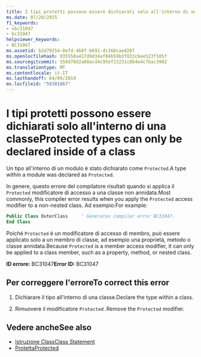 ```yaml
---
title: I tipi protetti possono essere dichiarati solo all'interno di una classe
ms.date: 07/20/2015
f1_keywords:
- vbc31047
- bc31047
helpviewer_keywords:
- BC31047
ms.assetid: b2d79254-8efd-4b8f-b691-dc168caed207
ms.openlocfilehash: 935558a417d9d34af84b59b3f833c6ee523f105f
ms.sourcegitcommit: 558d78d2a68acd4c95ef23231c8b4e4c7bac3902
ms.translationtype: MT
ms.contentlocale: it-IT
ms.lasthandoff: 04/09/2019
ms.locfileid: "59301867"
---
```

# <a name="protected-types-can-only-be-declared-inside-of-a-class"></a><span data-ttu-id="bd148-102">I tipi protetti possono essere dichiarati solo all'interno di una classe</span><span class="sxs-lookup"><span data-stu-id="bd148-102">Protected types can only be declared inside of a class</span></span>
<span data-ttu-id="bd148-103">Un tipo all'interno di un modulo è stato dichiarato come `Protected`.</span><span class="sxs-lookup"><span data-stu-id="bd148-103">A type within a module was declared as `Protected`.</span></span>

<span data-ttu-id="bd148-104">In genere, questo errore del compilatore risultati quando si applica il `Protected` modificatore di accesso a una classe non annidata.</span><span class="sxs-lookup"><span data-stu-id="bd148-104">Most commonly, this compiler error results when you apply the `Protected` access modifier to a non-nested class.</span></span> <span data-ttu-id="bd148-105">Ad esempio:</span><span class="sxs-lookup"><span data-stu-id="bd148-105">For example:</span></span>

```vb
Public Class OuterClass     ' Generates compiler error BC31047.
End Class
```

<span data-ttu-id="bd148-106">Poiché `Protected` è un modificatore di accesso di membro, può essere applicato solo a un membro di classe, ad esempio una proprietà, metodo o classe annidata.</span><span class="sxs-lookup"><span data-stu-id="bd148-106">Because `Protected` is a member access modifier, it can only be applied to a class member, such as a property, method, or nested class.</span></span> 
 
 <span data-ttu-id="bd148-107">**ID errore:** BC31047</span><span class="sxs-lookup"><span data-stu-id="bd148-107">**Error ID:** BC31047</span></span>  
  
## <a name="to-correct-this-error"></a><span data-ttu-id="bd148-108">Per correggere l'errore</span><span class="sxs-lookup"><span data-stu-id="bd148-108">To correct this error</span></span>  
  
1. <span data-ttu-id="bd148-109">Dichiarare il tipo all'interno di una classe.</span><span class="sxs-lookup"><span data-stu-id="bd148-109">Declare the type within a class.</span></span>  
  
2. <span data-ttu-id="bd148-110">Rimuovere il modificatore `Protected` .</span><span class="sxs-lookup"><span data-stu-id="bd148-110">Remove the `Protected` modifier.</span></span>  
  
## <a name="see-also"></a><span data-ttu-id="bd148-111">Vedere anche</span><span class="sxs-lookup"><span data-stu-id="bd148-111">See also</span></span>

- [<span data-ttu-id="bd148-112">Istruzione Class</span><span class="sxs-lookup"><span data-stu-id="bd148-112">Class Statement</span></span>](../../visual-basic/language-reference/statements/class-statement.md)
- [<span data-ttu-id="bd148-113">Protetta</span><span class="sxs-lookup"><span data-stu-id="bd148-113">Protected</span></span>](../../visual-basic/language-reference/modifiers/protected.md)
